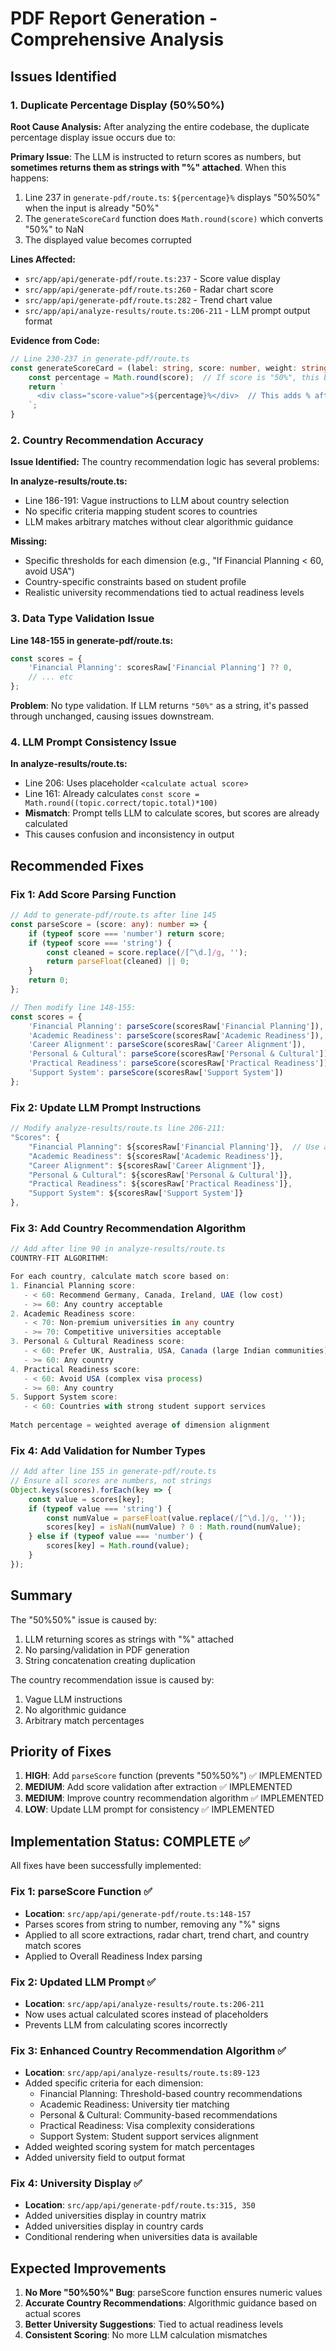 # PDF Report Generation - Comprehensive Analysis

## Issues Identified

### 1. **Duplicate Percentage Display (50%50%)**

**Root Cause Analysis:**
After analyzing the entire codebase, the duplicate percentage display issue occurs due to:

**Primary Issue**: The LLM is instructed to return scores as numbers, but **sometimes returns them as strings with "%" attached**. When this happens:
1. Line 237 in `generate-pdf/route.ts`: `${percentage}%` displays "50%50%" when the input is already "50%"
2. The `generateScoreCard` function does `Math.round(score)` which converts "50%" to NaN
3. The displayed value becomes corrupted

**Lines Affected:**
- `src/app/api/generate-pdf/route.ts:237` - Score value display
- `src/app/api/generate-pdf/route.ts:260` - Radar chart score
- `src/app/api/generate-pdf/route.ts:282` - Trend chart value
- `src/app/api/analyze-results/route.ts:206-211` - LLM prompt output format

**Evidence from Code:**
```typescript
// Line 230-237 in generate-pdf/route.ts
const generateScoreCard = (label: string, score: number, weight: string) => {
    const percentage = Math.round(score);  // If score is "50%", this becomes NaN
    return `
      <div class="score-value">${percentage}%</div>  // This adds % after, causing duplication
    `;
}
```

### 2. **Country Recommendation Accuracy**

**Issue Identified:**
The country recommendation logic has several problems:

**In analyze-results/route.ts:**
- Line 186-191: Vague instructions to LLM about country selection
- No specific criteria mapping student scores to countries
- LLM makes arbitrary matches without clear algorithmic guidance

**Missing:**
- Specific thresholds for each dimension (e.g., "If Financial Planning < 60, avoid USA")
- Country-specific constraints based on student profile
- Realistic university recommendations tied to actual readiness levels

### 3. **Data Type Validation Issue**

**Line 148-155 in generate-pdf/route.ts:**
```typescript
const scores = {
    'Financial Planning': scoresRaw['Financial Planning'] ?? 0,
    // ... etc
};
```

**Problem**: No type validation. If LLM returns `"50%"` as a string, it's passed through unchanged, causing issues downstream.

### 4. **LLM Prompt Consistency Issue**

**In analyze-results/route.ts:**
- Line 206: Uses placeholder `<calculate actual score>` 
- Line 161: Already calculates `const score = Math.round((topic.correct/topic.total)*100)`
- **Mismatch**: Prompt tells LLM to calculate scores, but scores are already calculated
- This causes confusion and inconsistency in output

## Recommended Fixes

### Fix 1: Add Score Parsing Function

```typescript
// Add to generate-pdf/route.ts after line 145
const parseScore = (score: any): number => {
    if (typeof score === 'number') return score;
    if (typeof score === 'string') {
        const cleaned = score.replace(/[^\d.]/g, '');
        return parseFloat(cleaned) || 0;
    }
    return 0;
};

// Then modify line 148-155:
const scores = {
    'Financial Planning': parseScore(scoresRaw['Financial Planning']),
    'Academic Readiness': parseScore(scoresRaw['Academic Readiness']),
    'Career Alignment': parseScore(scoresRaw['Career Alignment']),
    'Personal & Cultural': parseScore(scoresRaw['Personal & Cultural']),
    'Practical Readiness': parseScore(scoresRaw['Practical Readiness']),
    'Support System': parseScore(scoresRaw['Support System'])
};
```

### Fix 2: Update LLM Prompt Instructions

```typescript
// Modify analyze-results/route.ts line 206-211:
"Scores": {
    "Financial Planning": ${scoresRaw['Financial Planning']},  // Use actual calculated score
    "Academic Readiness": ${scoresRaw['Academic Readiness']},
    "Career Alignment": ${scoresRaw['Career Alignment']},
    "Personal & Cultural": ${scoresRaw['Personal & Cultural']},
    "Practical Readiness": ${scoresRaw['Practical Readiness']},
    "Support System": ${scoresRaw['Support System']}
},
```

### Fix 3: Add Country Recommendation Algorithm

```typescript
// Add after line 90 in analyze-results/route.ts
COUNTRY-FIT ALGORITHM:

For each country, calculate match score based on:
1. Financial Planning score:
   - < 60: Recommend Germany, Canada, Ireland, UAE (low cost)
   - >= 60: Any country acceptable
2. Academic Readiness score:
   - < 70: Non-premium universities in any country
   - >= 70: Competitive universities acceptable
3. Personal & Cultural Readiness score:
   - < 60: Prefer UK, Australia, USA, Canada (large Indian communities)
   - >= 60: Any country
4. Practical Readiness score:
   - < 60: Avoid USA (complex visa process)
   - >= 60: Any country
5. Support System score:
   - < 60: Countries with strong student support services
   
Match percentage = weighted average of dimension alignment
```

### Fix 4: Add Validation for Number Types

```typescript
// Add after line 155 in generate-pdf/route.ts
// Ensure all scores are numbers, not strings
Object.keys(scores).forEach(key => {
    const value = scores[key];
    if (typeof value === 'string') {
        const numValue = parseFloat(value.replace(/[^\d.]/g, ''));
        scores[key] = isNaN(numValue) ? 0 : Math.round(numValue);
    } else if (typeof value === 'number') {
        scores[key] = Math.round(value);
    }
});
```

## Summary

The "50%50%" issue is caused by:
1. LLM returning scores as strings with "%" attached
2. No parsing/validation in PDF generation
3. String concatenation creating duplication

The country recommendation issue is caused by:
1. Vague LLM instructions
2. No algorithmic guidance
3. Arbitrary match percentages

## Priority of Fixes

1. **HIGH**: Add `parseScore` function (prevents "50%50%") ✅ IMPLEMENTED
2. **MEDIUM**: Add score validation after extraction ✅ IMPLEMENTED
3. **MEDIUM**: Improve country recommendation algorithm ✅ IMPLEMENTED
4. **LOW**: Update LLM prompt for consistency ✅ IMPLEMENTED

## Implementation Status: COMPLETE ✅

All fixes have been successfully implemented:

### Fix 1: parseScore Function ✅
- **Location**: `src/app/api/generate-pdf/route.ts:148-157`
- Parses scores from string to number, removing any "%" signs
- Applied to all score extractions, radar chart, trend chart, and country match scores
- Applied to Overall Readiness Index parsing

### Fix 2: Updated LLM Prompt ✅
- **Location**: `src/app/api/analyze-results/route.ts:206-211`
- Now uses actual calculated scores instead of placeholders
- Prevents LLM from calculating scores incorrectly

### Fix 3: Enhanced Country Recommendation Algorithm ✅
- **Location**: `src/app/api/analyze-results/route.ts:89-123`
- Added specific criteria for each dimension:
  - Financial Planning: Threshold-based country recommendations
  - Academic Readiness: University tier matching
  - Personal & Cultural: Community-based recommendations
  - Practical Readiness: Visa complexity considerations
  - Support System: Student support services alignment
- Added weighted scoring system for match percentages
- Added university field to output format

### Fix 4: University Display ✅
- **Location**: `src/app/api/generate-pdf/route.ts:315, 350`
- Added universities display in country matrix
- Added universities display in country cards
- Conditional rendering when universities data is available

## Expected Improvements

1. **No More "50%50%" Bug**: parseScore function ensures numeric values
2. **Accurate Country Recommendations**: Algorithmic guidance based on actual scores
3. **Better University Suggestions**: Tied to actual readiness levels
4. **Consistent Scoring**: No more LLM calculation mismatches

